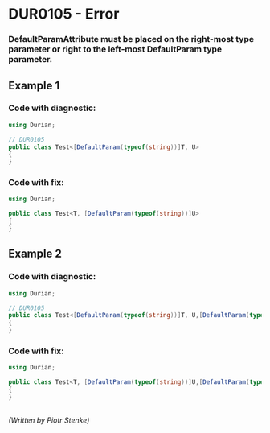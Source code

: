 # DUR0105 - Error
### DefaultParamAttribute must be placed on the right-most type parameter or right to the left-most DefaultParam type parameter.

## Example 1

### Code with diagnostic:
```csharp
using Durian;

// DUR0105
public class Test<[DefaultParam(typeof(string))]T, U>
{
}

```
### Code with fix:
```csharp
using Durian;

public class Test<T, [DefaultParam(typeof(string))]U>
{
}

```

## Example 2


### Code with diagnostic:
```csharp
using Durian;

// DUR0105
public class Test<[DefaultParam(typeof(string))]T, U,[DefaultParam(typeof(int))]V>
{
}

```
### Code with fix:
```csharp
using Durian;

public class Test<T, [DefaultParam(typeof(string))]U,[DefaultParam(typeof(int))]V>
{
}

```
##

*\(Written by Piotr Stenke\)*